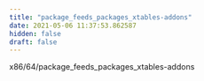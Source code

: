 ```yaml
---
title: "package_feeds_packages_xtables-addons"
date: 2021-05-06 11:37:53.862587
hidden: false
draft: false
---
```


x86/64/package_feeds_packages_xtables-addons

